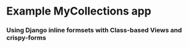 # Example MyCollections app
### Using Django inline formsets with Class-based Views and crispy-forms

